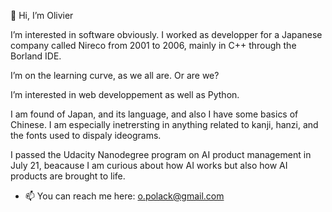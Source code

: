 👋 Hi, I’m Olivier

I’m interested in software obviously. I worked as developper for a Japanese company called Nireco from 2001 to 2006, mainly in C++ through the Borland IDE. 

I’m on the learning curve, as we all are.
                                     Or are we? 
  
I’m interested in web developpement as well as Python.

I am found of Japan, and its language, and also I have some basics of Chinese. I am especially inetrersting in anything related to kanji, hanzi, and the fonts used to dispaly ideograms. 

I passed the Udacity Nanodegree program on AI product management in July 21, beacause I am curious about how AI works but also how AI products are brought to life.  

- 📫 You can reach me here: o.polack@gmail.com
